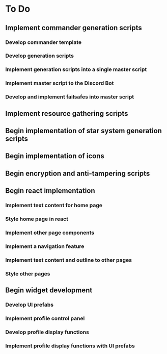 # To Do

## Implement commander generation scripts

### Develop commander template

### Develop generation scripts

### Implement generation scripts into a single master script

### Implement master script to the Discord Bot

### Develop and implement failsafes into master script

## Implement resource gathering scripts

## Begin implementation of star system generation scripts

## Begin implementation of icons

## Begin encryption and anti-tampering scripts

## Begin react implementation

### Implement text content for home page

### Style home page in react

### Implement other page components

### Implement a navigation feature

### Implement text content and outline to other pages

### Style other pages

## Begin widget development

### Develop UI prefabs

### Implement profile control panel

### Develop profile display functions

### Implement profile display functions with UI prefabs
